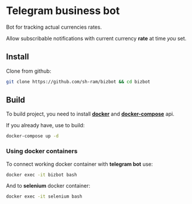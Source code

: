 # Telegram business bot
 Bot for tracking actual currencies rates.

 Allow subscribable notifications with current currency <b>rate</b> at time <i>you</i> set.
 
## Install

Clone from github:

```sh
git clone https://github.com/sh-ram/bizbot && cd bizbot
```

## Build


To build project, you need to install 
<b>[docker](https://docs.docker.com/engine/install/)</b> and 
<b>[docker-compose](https://docs.docker.com/compose/install/)</b> api.

If you already have, use to build:

```sh
docker-compose up -d
```

### Using docker containers

To connect working docker container with <b>telegram bot</b> use:

```sh
docker exec -it bizbot bash
```
And to <b>selenium</b> docker container:

```sh
docker exec -it selenium bash
```

